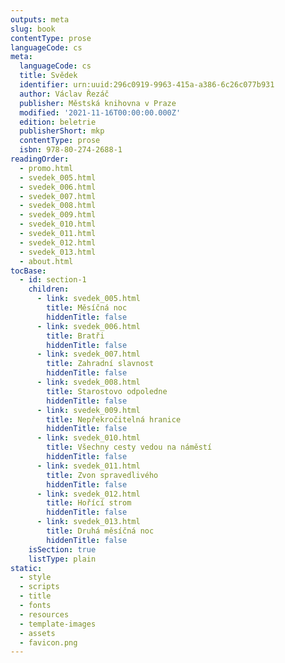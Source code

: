 ```yaml
---
outputs: meta
slug: book
contentType: prose
languageCode: cs
meta:
  languageCode: cs
  title: Svědek
  identifier: urn:uuid:296c0919-9963-415a-a386-6c26c077b931
  author: Václav Řezáč
  publisher: Městská knihovna v Praze
  modified: '2021-11-16T00:00:00.000Z'
  edition: beletrie
  publisherShort: mkp
  contentType: prose
  isbn: 978-80-274-2688-1
readingOrder:
  - promo.html
  - svedek_005.html
  - svedek_006.html
  - svedek_007.html
  - svedek_008.html
  - svedek_009.html
  - svedek_010.html
  - svedek_011.html
  - svedek_012.html
  - svedek_013.html
  - about.html
tocBase:
  - id: section-1
    children:
      - link: svedek_005.html
        title: Měsíčná noc
        hiddenTitle: false
      - link: svedek_006.html
        title: Bratři
        hiddenTitle: false
      - link: svedek_007.html
        title: Zahradní slavnost
        hiddenTitle: false
      - link: svedek_008.html
        title: Starostovo odpoledne
        hiddenTitle: false
      - link: svedek_009.html
        title: Nepřekročitelná hranice
        hiddenTitle: false
      - link: svedek_010.html
        title: Všechny cesty vedou na náměstí
        hiddenTitle: false
      - link: svedek_011.html
        title: Zvon spravedlivého
        hiddenTitle: false
      - link: svedek_012.html
        title: Hořící strom
        hiddenTitle: false
      - link: svedek_013.html
        title: Druhá měsíčná noc
        hiddenTitle: false
    isSection: true
    listType: plain
static:
  - style
  - scripts
  - title
  - fonts
  - resources
  - template-images
  - assets
  - favicon.png
---
```

